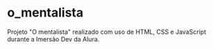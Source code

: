 # o_mentalista
 Projeto "O mentalista" realizado com uso de HTML, CSS e JavaScript durante a Imersão Dev da Alura.
